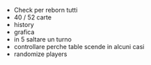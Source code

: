 - Check per reborn tutti
- 40 / 52 carte
- history 
- grafica
- in 5 saltare un turno
- controllare perche table scende in alcuni casi
- randomize players